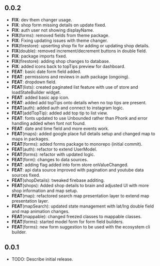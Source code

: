 ## 0.0.2

 - **FIX**: dev them changer usage.
 - **FIX**: shop form missing details on update fixed.
 - **FIX**: auth user not showing displayName.
 - **FIX**(forms): removed fields from theme package.
 - **FIX**: Fixing updating issues with theme changer.
 - **FIX**(firestore): upserting shop fix for adding or updating shop details.
 - **FIX**(double): removed increment/decrement buttons in double field.
 - **FIX**: package imports fixed.
 - **FIX**(firestore): adding shop changes to database.
 - **FIX**: added icons back to topTips preview for dashboard.
 - **FEAT**: basic date form field added.
 - **FEAT**: permissions and reviews in auth package (ongoing).
 - **FEAT**: dropdown field.
 - **FEAT**(lists): created paginated list feature with use of store and loadStateBuilder widget.
 - **FEAT**: added basic app icon.
 - **FEAT**: added add topTips onto details when no top tips are present.
 - **FEAT**(auth): added auth and connect to instagram logic.
 - **FEAT**(addTopTip): added add top tip to list view.
 - **FEAT**: fonts updated to use Unbounded rather than Phonk and error handling added when font not found.
 - **FEAT**: date and time field and more events work.
 - **FEAT**(maps): added google place full details setup and changed map to maps in packages.
 - **FEAT**(forms): added forms package to monorepo (initial commit).
 - **FEAT**(auth): refactor to extend UserModel.
 - **FEAT**(forms): refactor with updated logic.
 - **FEAT**(form): changes to data sources.
 - **FEAT**: adding flag added into form store onValueChanged.
 - **FEAT**: api data source improved with pagination and youtube data sources fixed.
 - **FEAT**(shopDetails): tweaked firebase additing.
 - **FEAT**(shops): Added shop details to brain and adjusted UI with more shop information and map setup.
 - **FEAT**(map): refactored search map presentation layer to extend map presentation layer.
 - **FEAT**(mapSearch): updated state management with lat/lng double field and map animation changes.
 - **FEAT**(mappable): changed freezed classes to mappable classes.
 - **FEAT**(forms): started model form for form field builders.
 - **FEAT**(forms): new form suggestion to be used with the ecosystem cli builder.

## 0.0.1

* TODO: Describe initial release.
